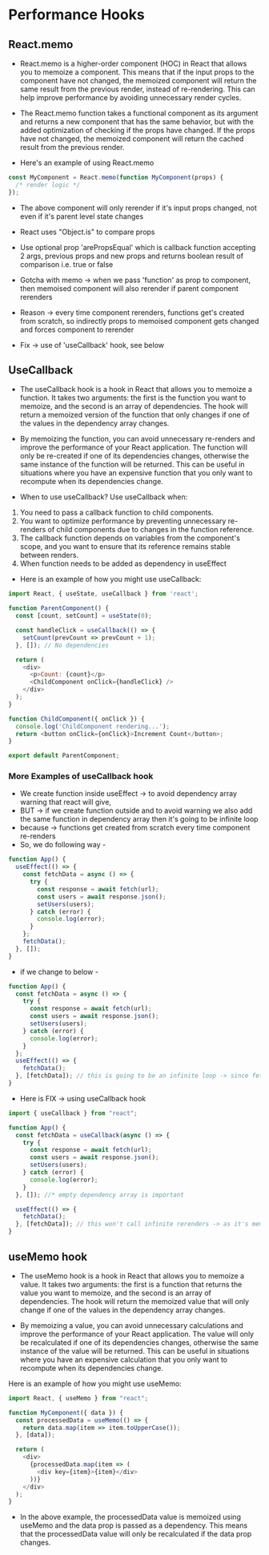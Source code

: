 # Performance Hooks

## React.memo

- React.memo is a higher-order component (HOC) in React that allows you to memoize a component. This means that if the input props to the component have not changed, the memoized component will return the same result from the previous render, instead of re-rendering. This can help improve performance by avoiding unnecessary render cycles.

- The React.memo function takes a functional component as its argument and returns a new component that has the same behavior, but with the added optimization of checking if the props have changed. If the props have not changed, the memoized component will return the cached result from the previous render.

- Here's an example of using React.memo

```js
const MyComponent = React.memo(function MyComponent(props) {
  /* render logic */
});
```

- The above component will only rerender if it's input props changed, not even if it's parent level state changes
- React uses "Object.is" to compare props
- Use optional prop 'arePropsEqual' which is callback function accepting 2 args, previous props and new props and returns boolean result of comparison i.e. true or false

- Gotcha with memo -> when we pass 'function' as prop to component, then memoised component will also rerender if parent component rerenders
- Reason -> every time component rerenders, functions get's created from scratch, so indirectly props to memoised component gets changed and forces component to rerender
- Fix -> use of 'useCallback' hook, see below

## UseCallback

- The useCallback hook is a hook in React that allows you to memoize a function. It takes two arguments: the first is the function you want to memoize, and the second is an array of dependencies. The hook will return a memoized version of the function that only changes if one of the values in the dependency array changes.

- By memoizing the function, you can avoid unnecessary re-renders and improve the performance of your React application. The function will only be re-created if one of its dependencies changes, otherwise the same instance of the function will be returned. This can be useful in situations where you have an expensive function that you only want to recompute when its dependencies change.

- When to use useCallback?
Use useCallback when:

01. You need to pass a callback function to child components.
02. You want to optimize performance by preventing unnecessary re-renders of child components due to changes in the function reference.
03. The callback function depends on variables from the component's scope, and you want to ensure that its reference remains stable between renders.
4. When function needs to be added as dependency in useEffect
- Here is an example of how you might use useCallback:

```js
import React, { useState, useCallback } from 'react';

function ParentComponent() {
  const [count, setCount] = useState(0);

  const handleClick = useCallback(() => {
    setCount(prevCount => prevCount + 1);
  }, []); // No dependencies

  return (
    <div>
      <p>Count: {count}</p>
      <ChildComponent onClick={handleClick} />
    </div>
  );
}

function ChildComponent({ onClick }) {
  console.log('ChildComponent rendering...');
  return <button onClick={onClick}>Increment Count</button>;
}

export default ParentComponent;

```

### More Examples of useCallback hook

- We create function inside useEffect -> to avoid dependency array warning that react will give,
- BUT -> if we create function outside and to avoid warning we also add the same function in dependency array then it's going to be infinite loop
- because -> functions get created from scratch every time component re-renders
- So, we do following way -

```js
function App() {
  useEffect(() => {
    const fetchData = async () => {
      try {
        const response = await fetch(url);
        const users = await response.json();
        setUsers(users);
      } catch (error) {
        console.log(error);
      }
    };
    fetchData();
  }, []);
}
```

- if we change to below -

```js
function App() {
  const fetchData = async () => {
    try {
      const response = await fetch(url);
      const users = await response.json();
      setUsers(users);
    } catch (error) {
      console.log(error);
    }
  };
  useEffect(() => {
    fetchData();
  }, [fetchData]); // this is going to be an infinite loop -> since fetchData is a normal function and will be created from scratch every time component rerenders
}
```

- Here is FIX -> using useCallback hook

```js
import { useCallback } from "react";

function App() {
  const fetchData = useCallback(async () => {
    try {
      const response = await fetch(url);
      const users = await response.json();
      setUsers(users);
    } catch (error) {
      console.log(error);
    }
  }, []); //* empty dependency array is important

  useEffect(() => {
    fetchData();
  }, [fetchData]); // this won't call infinite rerenders -> as it's memoised function
}
```

## useMemo hook

- The useMemo hook is a hook in React that allows you to memoize a value. It takes two arguments: the first is a function that returns the value you want to memoize, and the second is an array of dependencies. The hook will return the memoized value that will only change if one of the values in the dependency array changes.

- By memoizing a value, you can avoid unnecessary calculations and improve the performance of your React application. The value will only be recalculated if one of its dependencies changes, otherwise the same instance of the value will be returned. This can be useful in situations where you have an expensive calculation that you only want to recompute when its dependencies change.

Here is an example of how you might use useMemo:

```js
import React, { useMemo } from "react";

function MyComponent({ data }) {
  const processedData = useMemo(() => {
    return data.map(item => item.toUpperCase());
  }, [data]);

  return (
    <div>
      {processedData.map(item => (
        <div key={item}>{item}</div>
      ))}
    </div>
  );
}
```

- In the above example, the processedData value is memoized using useMemo and the data prop is passed as a dependency. This means that the processedData value will only be recalculated if the data prop changes.
